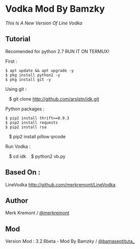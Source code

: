# Vodka Mod By Bamzky
_This Is A New Version Of Line Vodka_

Tutorial
------
Recomended for python 2.7
RUN IT ON TERMUX!

First :
    
    $ apt update && apt upgrade -y
    $ pkg install python2 -y
    $ pkg install git -y

Using git :

    $ git clone http://github.com/arslstn/idk.git

Python packages :

    $ pip2 install thrift==0.9.3
    $ pip2 install requests
    $ pip2 install rsa
    $ pip2 install pillow qrcode

Run Vodka :

    $ cd idk
    $ python2 vb.py

Based On :
----------

LineVodka
http://github.com/merkremont/LineVodka

Author
------

Merk Kremont / [@merkremont](https://twitter.com/merkremont)

Mod
---

Version Mod : 3.2.6beta - Mod By Bamzky / [@bamaseptituta_](https://instagram.com/bamaseptituta_)
